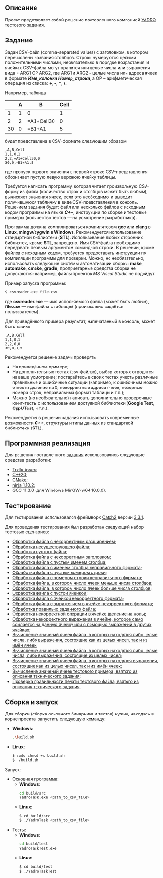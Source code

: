 ## Описание
Проект представляет собой решение поставленного компанией [YADRO](https://yadro.com/) тестового задания.

## Задание
Задан CSV-файл (comma-separated values) с заголовком, в котором перечислены названия столбцов. Строки нумеруются целыми
положительными числами, необязательно в порядке возрастания. В ячейках CSV-файла могут хранится или целые числа или
выражения вида = ARG1 OP ARG2, где ARG1 и ARG2 – целые числа или адреса ячеек в формате **_Имя_колонки Номер_строки_**,
а OP – арифметическая операция из списка: **+**, **-**, **&ast;**, **/**.

Например, таблица

|      |A  |B         | Cell |
|------|---|----------|------|
|1     |1  |0         | 1    |
|2     |2  |=A1+Cell30| 0    |
|30    |0  |=B1+A1    | 5    |

будет представлена в CSV-формате следующим образом:
```
,A,B,Cell
1,1,0,1
2,2,=A1+Cell30,0
30,0,=B1+A1,5
```
где пропуск первого значения в первой строке CSV-представления обозначает пустую левую верхнюю ячейку таблицы.

Требуется написать программу, которая читает произвольную CSV-форму из файла (количество строк и столбцов может быть любым), 
вычисляет значения ячеек, если это необходимо, и выводит получившуюся табличку в виде CSV-представления в консоль. 
Решением задания будет: файл или несколько файлов с исходным кодом программы на языке **_C++_**, инструкции по сборке и 
тестовые примеры (количество тестов — на усмотрение разработчика).

Программа должна компилироваться компилятором **gcc** или **clang** в **Linux**, **mingw**/**cygwin** в **Windows**. 
Рекомендуется использование стандартной библиотеки (**STL**). Использование любых сторонних библиотек, кроме **STL**, 
запрещено. Имя CSV-файла необходимо передавать первым аргументом командной строки. В решении, кроме файлов с исходным кодом, 
требуется предоставить инструкции по компиляции программы для проверки. Можно, но необязательно, использовать следующие 
системы автоматизации сборки: **make**, **automake**, **cmake**, **gradle**; проприетарные средства сборки не допускаются: 
например, файлы проектов _MS Visual Studio_ не подойдут.

Пример запуска программы:
```bash
$ csvreader.exe file.csv
```
где **csvreader.exe** — имя исполняемого файла (может быть любым), **file.csv** — имя файла с таблицей
(произвольно задаётся пользователем).

Для приведённого примера результат, напечатанный в консоль, может быть таким:
```
,A,B,Cell
1,1,0,1
2,2,6,0
30,0,1,5
```

Рекомендуется решение задачи проверять
- На приведённом примере;
- На дополнительных тестах (csv-файлах), выбор которых отводится на ваше усмотрение; постарайтесь в своих тестах учесть
    различные правильные и ошибочные ситуации (например, к ошибочным можно отнести деление на 0, некорректные адреса ячеек, 
    неверные номера строк, неправильный формат таблицы и т.п.);
- Можно (но необязательно) написать дополнительно проверочные юнит-тесты с использованием доступной библиотеки 
    (**Google Test**, **CppUTest**, и т.п.).

Рекомендуется в решении задания использовать современные возможности **_С++_**, структуры и типы данных из стандартной 
библиотеки (**STL**).

## Программная реализация
Для решения поставленного [задания](#задание) использовались следующие средства разработки:
- [Trello board](https://trello.com/b/0ElsMgGU/yadrotesttask);
- [C++20](https://en.cppreference.com/w/cpp/20);
- [CMake](https://cmake.org/);
- [ninja 1.10.2](https://github.com/ninja-build/ninja);
- GCC 11.3.0 (для Windows MinGW-w64 10.0.0).

## Тестирование
Для тестирования использовался фреймворк [Catch2](https://github.com/catchorg/Catch2) версии 
[3.3.1](https://github.com/catchorg/Catch2/releases/tag/v3.3.1).

Для проведения тестирования был разработан следующий набор тестовых сценариев:
- [Обработка файла с некорректным расширением](test/YadroTaskTest.cpp#L29);
- [Обработка несуществующего файла](test/YadroTaskTest.cpp#L33);
- [Обработка пустого файла](test/YadroTaskTest.cpp#L41);
- [Обработка файла с некорректным заголовком](test/YadroTaskTest.cpp#L45);
- [Обработка файла с пустым именем столбца](test/YadroTaskTest.cpp#L49);
- [Обработка файла с именем столбца неправильного формата](test/YadroTaskTest.cpp#L53);
- [Обработка файла с пустым номером строки](test/YadroTaskTest.cpp#L57);
- [Обработка файла с номером строки неправильного формата](test/YadroTaskTest.cpp#L61);
- [Обработка файла, в котором число ячеек меньше числа столбцов](test/YadroTaskTest.cpp#L65);
- [Обработка файла, в котором число ячеек больше числа столбцов](test/YadroTaskTest.cpp#L69);
- [Обработка файла с пустой ячейкой](test/YadroTaskTest.cpp#L73);
- [Обработка файла с ячейкой некорректного формата](test/YadroTaskTest.cpp#L77);
- [Обработка файла с выражением в ячейке некорректного формата](test/YadroTaskTest.cpp#L81);
- [Обработка правильно заданного файла](test/YadroTaskTest.cpp#L86);
- [Обработка некорректной операции в ячейке (деление на ноль)](test/YadroTaskTest.cpp#L95);
- [Обработка некорректного выражения в ячейке, которое само ссылается на данную ячейку 
или с помощью выражений в других ячейках](test/YadroTaskTest.cpp#L100);
- [Вычисление значений ячеек файла, в которых находятся либо целые числа, либо выражения,
состоящие как из целых чисел, так и из имён ячеек](test/YadroTaskTest.cpp#L115);
- [Вычисление значений ячеек файла, в которых находятся либо целые числа, либо выражения,
состоящие из целых чисел](test/YadroTaskTest.cpp#L139);
- [Вычисление значений ячеек файла, в которых находятся выражения, состоящие как из целых чисел, 
так и из имён ячеек](test/YadroTaskTest.cpp#L163);
- [Вычисление значений ячеек тестового примера, взятого из описания технического задания](test/YadroTaskTest.cpp#L188);
- [Проверка правильности печати тестового файла, взятого из описания технического задания](test/YadroTaskTest.cpp#L205).

## Сборка и запуск
Для сборки (сборка основного бинарника и тестов) нужно, находясь в корне проекта, запустить следующую команду:
- **Windows**:
    ```bash
    .\build.sh
    ```
- **Linux**:
    ```bash
    $ sudo chmod +x build.sh
    $ ./build.sh
    ```

Запуск:
- Основная программа:
  - **Windows**:
    ```bash
    cd build/src
    YadroTask.exe <path_to_csv_file>
    ```
  - **Linux**:
    ```bash
    $ cd build/src
    $ ./YadroTask <path_to_csv_file>
    ```
- Тесты:
  - **Windows**:
    ```bash
    cd build/test
    YadroTaskTest.exe
    ```
  - **Linux**:
    ```bash
    $ cd build/test
    $ ./YadroTaskTest
    ```
